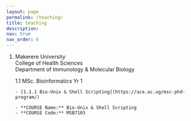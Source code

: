 ```yaml
---
layout: page
permalink: /teaching/
title: teaching
description:
nav: true
nav_order: 6
---
```


1. Makerere University  
   College of Health Sciences  
   Department of Immunology & Molecular Biology  

   1.1 MSc. Bioinformatics Yr 1  

       - [1.1.1 Bio-Unix & Shell Scripting](https://ace.ac.ug/msc-phd-program/)

       - **COURSE Name:** Bio-Unix & Shell Scripting  
       - **COURSE Code:** MSB7103







